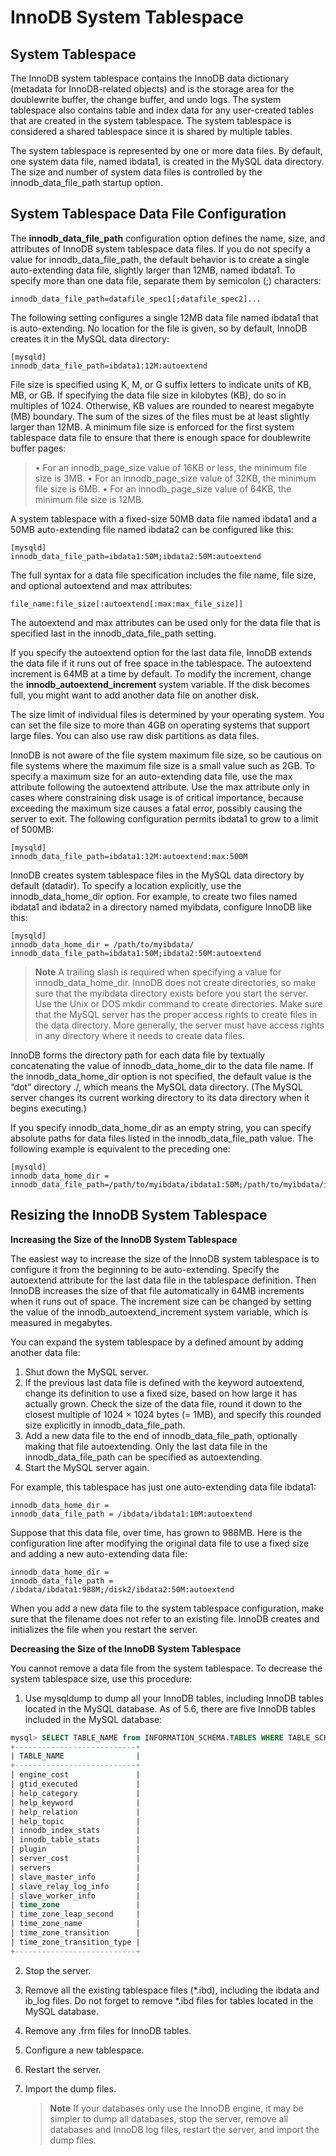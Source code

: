 # InnoDB System Tablespace

## System Tablespace

The InnoDB system tablespace contains the InnoDB data dictionary (metadata for InnoDB-related objects) and is the storage area for the doublewrite buffer, the change buffer, and undo logs. The system tablespace also contains table and index data for any user-created tables that are created in the system tablespace. The system tablespace is considered a shared tablespace since it is shared by multiple tables.

The system tablespace is represented by one or more data files. By default, one system data file, named ibdata1, is created in the MySQL data directory. The size and number of system data files is controlled by the innodb_data_file_path startup option.

## System Tablespace Data File Configuration

The **innodb_data_file_path** configuration option defines the name, size, and attributes of InnoDB system tablespace data files. If you do not specify a value for innodb_data_file_path, the default behavior is to create a single auto-extending data file, slightly larger than 12MB, named ibdata1. To specify more than one data file, separate them by semicolon (;) characters:

```properties
innodb_data_file_path=datafile_spec1[;datafile_spec2]...
```

The following setting configures a single 12MB data file named ibdata1 that is auto-extending. No location for the file is given, so by default, InnoDB creates it in the MySQL data directory:

```properties
[mysqld]
innodb_data_file_path=ibdata1:12M:autoextend
```

File size is specified using K, M, or G suffix letters to indicate units of KB, MB, or GB. If specifying the data file size in kilobytes (KB), do so in multiples of 1024. Otherwise, KB values are rounded to nearest megabyte (MB) boundary. The sum of the sizes of the files must be at least slightly larger than 12MB. A minimum file size is enforced for the first system tablespace data file to ensure that there is enough space for doublewrite buffer pages:

> • For an innodb_page_size value of 16KB or less, the minimum file size is 3MB.
> • For an innodb_page_size value of 32KB, the minimum file size is 6MB.
> • For an innodb_page_size value of 64KB, the minimum file size is 12MB.

A system tablespace with a fixed-size 50MB data file named ibdata1 and a 50MB auto-extending file named ibdata2 can be configured like this:

```properties
[mysqld]
innodb_data_file_path=ibdata1:50M;ibdata2:50M:autoextend
```

The full syntax for a data file specification includes the file name, file size, and optional autoextend and max attributes:

```properties
file_name:file_size[:autoextend[:max:max_file_size]]
```

The autoextend and max attributes can be used only for the data file that is specified last in the
innodb_data_file_path setting.

If you specify the autoextend option for the last data file, InnoDB extends the data file if it runs out of free space in the tablespace. The autoextend increment is 64MB at a time by default. To modify the increment, change the **innodb_autoextend_increment** system variable. If the disk becomes full, you might want to add another data file on another disk.

The size limit of individual files is determined by your operating system. You can set the file size to more than 4GB on operating systems that support large files. You can also use raw disk partitions as data files.

InnoDB is not aware of the file system maximum file size, so be cautious on file systems where the maximum file size is a small value such as 2GB. To specify a maximum size for an auto-extending data file, use the max attribute following the autoextend attribute. Use the max attribute only in cases where constraining disk usage is of critical importance, because exceeding the maximum size causes a fatal error, possibly causing the server to exit. The following configuration permits ibdata1 to grow to a limit of 500MB:

```properties
[mysqld]
innodb_data_file_path=ibdata1:12M:autoextend:max:500M
```

InnoDB creates system tablespace files in the MySQL data directory by default (datadir). To specify a location explicitly, use the innodb_data_home_dir option. For example, to create two files named ibdata1 and ibdata2 in a directory named myibdata, configure InnoDB like this:

```properties
[mysqld]
innodb_data_home_dir = /path/to/myibdata/
innodb_data_file_path=ibdata1:50M;ibdata2:50M:autoextend
```

> **Note**
> A trailing slash is required when specifying a value for innodb_data_home_dir.
> InnoDB does not create directories, so make sure that the myibdata directory exists before you start the server. Use the Unix or DOS mkdir command to create directories.
> Make sure that the MySQL server has the proper access rights to create files in the data directory. More generally, the server must have access rights in any directory where it needs to create data files.

InnoDB forms the directory path for each data file by textually concatenating the value of
innodb_data_home_dir to the data file name. If the innodb_data_home_dir option is not specified, the default value is the “dot” directory ./, which means the MySQL data directory. (The MySQL server changes its current working directory to its data directory when it begins executing.)

If you specify innodb_data_home_dir as an empty string, you can specify absolute paths for data files listed in the innodb_data_file_path value. The following example is equivalent to the preceding one:

```properties
[mysqld]
innodb_data_home_dir =
innodb_data_file_path=/path/to/myibdata/ibdata1:50M;/path/to/myibdata/ibdata2:50M:autoextend
```

## Resizing the InnoDB System Tablespace

**Increasing the Size of the InnoDB System Tablespace**

The easiest way to increase the size of the InnoDB system tablespace is to configure it from the beginning to be auto-extending. Specify the autoextend attribute for the last data file in the tablespace definition. Then InnoDB increases the size of that file automatically in 64MB increments when it runs out of space. The increment size can be changed by setting the value of the innodb_autoextend_increment system variable, which is measured in megabytes.

You can expand the system tablespace by a defined amount by adding another data file:

1. Shut down the MySQL server.
2. If the previous last data file is defined with the keyword autoextend, change its definition to use a fixed size, based on how large it has actually grown. Check the size of the data file, round it down to the closest multiple of 1024 × 1024 bytes (= 1MB), and specify this rounded size explicitly in innodb_data_file_path.
3. Add a new data file to the end of innodb_data_file_path, optionally making that file autoextending.
    Only the last data file in the innodb_data_file_path can be specified as autoextending.
4. Start the MySQL server again.

For example, this tablespace has just one auto-extending data file ibdata1:

```properties
innodb_data_home_dir =
innodb_data_file_path = /ibdata/ibdata1:10M:autoextend
```

Suppose that this data file, over time, has grown to 988MB. Here is the configuration line after modifying the original data file to use a fixed size and adding a new auto-extending data file:

```properties
innodb_data_home_dir =
innodb_data_file_path = /ibdata/ibdata1:988M;/disk2/ibdata2:50M:autoextend
```

When you add a new data file to the system tablespace configuration, make sure that the filename does not refer to an existing file. InnoDB creates and initializes the file when you restart the server.

**Decreasing the Size of the InnoDB System Tablespace**

You cannot remove a data file from the system tablespace. To decrease the system tablespace size,
use this procedure:

1. Use mysqldump to dump all your InnoDB tables, including InnoDB tables located in the MySQL database. As of 5.6, there are five InnoDB tables included in the MySQL database:

  ```sql
  mysql> SELECT TABLE_NAME from INFORMATION_SCHEMA.TABLES WHERE TABLE_SCHEMA='mysql' and ENGINE='InnoDB';
  +---------------------------+
  | TABLE_NAME                |
  +---------------------------+
  | engine_cost               |
  | gtid_executed             |
  | help_category             |
  | help_keyword              |
  | help_relation             |
  | help_topic                |
  | innodb_index_stats        |
  | innodb_table_stats        |
  | plugin                    |
  | server_cost               |
  | servers                   |
  | slave_master_info         |
  | slave_relay_log_info      |
  | slave_worker_info         |
  | time_zone                 |
  | time_zone_leap_second     |
  | time_zone_name            |
  | time_zone_transition      |
  | time_zone_transition_type |
  +---------------------------+
  ```

2. Stop the server.

3. Remove all the existing tablespace files (*.ibd), including the ibdata and ib_log files. Do not
    forget to remove *.ibd files for tables located in the MySQL database.

4. Remove any .frm files for InnoDB tables.

5. Configure a new tablespace.

6. Restart the server.

7. Import the dump files.

    > **Note**
    > If your databases only use the InnoDB engine, it may be simpler to dump all
    > databases, stop the server, remove all databases and InnoDB log files, restart
    > the server, and import the dump files.